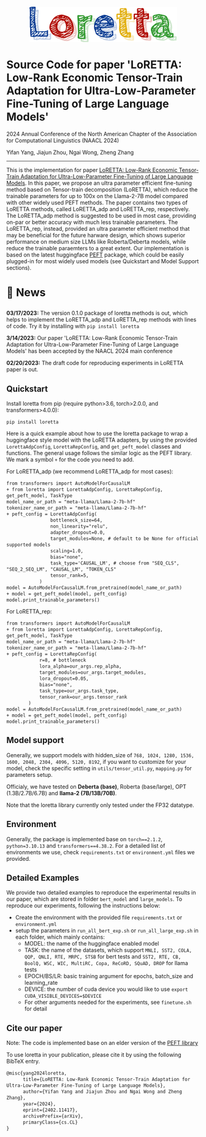 <p align="center">
  <img src="logo.png" alt="LoRETTA">
</p>

# Source Code for paper 'LoRETTA: Low-Rank Economic Tensor-Train Adaptation for Ultra-Low-Parameter Fine-Tuning of Large Language Models'
2024 Annual Conference of the North American Chapter of the Association for Computational Linguistics (NAACL 2024)

Yifan Yang, Jiajun Zhou, Ngai Wong, Zheng Zhang

---

This is the implementation for paper [LoRETTA: Low-Rank Economic Tensor-Train Adaptation for Ultra-Low-Parameter Fine-Tuning of Large Language Models](https://arxiv.org/pdf/2402.11417.pdf). In this paper,
we propose an ultra parameter efficient fine-tuning method based on Tensor-train decomposition (LoRETTA), which reduce the trainable parameters for up to 100x on the Llama-2-7B model compared with other widely used 
PEFT methods. The paper contains two types of LoRETTA methods, called LoRETTA_adp and LoRETTA_rep, respectively. The LoRETTA_adp
method is suggested to be used in most case, providing on-par or better accuracy with much less trainable parameters. The 
LoRETTA_rep, instead, provided an ultra parameter efficient method that may be beneficial for the future harware design,
which shows superior performance on medium size LLMs like Roberta/Deberta models, while reduce the trainable paraemters to
a great extent. Our implementation is based on the latest huggingface [PEFT](https://github.com/huggingface/peft) package, 
which could be easily plugged-in for most widely used models (see Quickstart and Model Support sections). 

<h1> <p>🤗 News</p></h1>

**03/17/2023:** The version 0.1.0 package of loretta methods is out, which helps to implement
the LoRETTA_adp and LoRETTA_rep methods with lines of code. Try it by installing with `pip install loretta`

**3/14/2023:** Our paper 'LoRETTA: Low-Rank Economic Tensor-Train Adaptation for Ultra-Low-Parameter Fine-Tuning of Large Language Models'
has been accepted by the NAACL 2024 main conference

**02/20/2023:** The draft code for reproducing experiments in LoRETTA paper is out. 


Quickstart
---

Install loretta from pip (require python>3.6, torch>2.0.0, and transformers>4.0.0):

```angular2html
pip install loretta
```

Here is a quick example about how to use the loretta package to wrap a huggingface style model with the LoRETTA adapters,
by using the provided `LorettaAdpConfig`,  `LorettaRepConfig`, and `get_peft_model` classes and functions. The general usage
follows the similar logic as the PEFT library. We mark a symbol `+` for the code you need to add. 


For LoRETTA_adp (we recommend LoRETTA_adp for most cases):
```angular2html
from transformers import AutoModelForCausalLM
+ from loretta import LorettaAdpConfig, LorettaRepConfig, get_peft_model, TaskType
model_name_or_path = "meta-llama/Llama-2-7b-hf"
tokenizer_name_or_path = "meta-llama/Llama-2-7b-hf"
+ peft_config = LorettaAdpConfig(
                bottleneck_size=64,
                non_linearity="relu",
                adapter_dropout=0.0,
                target_modules=None, # default to be None for official supported models
                scaling=1.0,
                bias="none",
                task_type='CAUSAL_LM', # choose from "SEQ_CLS", "SEQ_2_SEQ_LM", "CAUSAL_LM", "TOKEN_CLS"
                tensor_rank=5,
            )
model = AutoModelForCausalLM.from_pretrained(model_name_or_path)
+ model = get_peft_model(model, peft_config)
model.print_trainable_parameters()
```
For LoRETTA_rep:

```angular2html
from transformers import AutoModelForCausalLM
+ from loretta import LorettaAdpConfig, LorettaRepConfig, get_peft_model, TaskType
model_name_or_path = "meta-llama/Llama-2-7b-hf"
tokenizer_name_or_path = "meta-llama/Llama-2-7b-hf"
+ peft_config = LorettaRepConfig(
            r=8, # bottleneck
            lora_alpha=our_args.rep_alpha,
            target_modules=our_args.target_modules,
            lora_dropout=0.05,
            bias="none",
            task_type=our_args.task_type,
            tensor_rank=our_args.tensor_rank
        )
model = AutoModelForCausalLM.from_pretrained(model_name_or_path)
+ model = get_peft_model(model, peft_config)
model.print_trainable_parameters()
```

Model support
---
Generally, we support models with hidden_size of `768, 1024, 1280, 1536, 1600, 2048, 2304, 4096, 5120, 8192`, if you
want to customize for your model, check the specific setting in `utils/tensor_util.py`, `mapping.py` for parameters setup.

Officialy, we have tested on **Deberta (base)**, Roberta (base/large), OPT (1.3B/2.7B/6.7B) and **llama-2 (7B/13B/70B)**.

Note that the loretta library currently only tested under the FP32 datatype.

Environment
---
Generally, the package is implemented base on `torch==2.1.2`, `python=3.10.13` and `transformers==4.38.2`. For a detailed
list of environments we use, check `requirements.txt` or `environment.yml` files we provided.

Detailed Examples
---
We provide two detailed examples to reproduce the experimental results in our paper, which are stored in folder `bert_model`
and `large_models`. To reproduce our experiments, following the instructions below:

- Create the environment with the provided file `requirements.txt` or `environment.yml`
- setup the parameters in `run_all_bert_exp.sh` or `run_all_large_exp.sh` in each folder, which mainly contains:
  - MODEL: the name of the huggingface enabled model
  - TASK: the name of the datasets, which support `MNLI, SST2, COLA, QQP, QNLI, RTE, MRPC, STSB` for bert tests and 
  `SST2, RTE, CB, BoolQ, WSC, WIC, MultiRC, Copa, ReCoRD, SQuAD, DROP` for llama tests
  - EPOCH/BS/LR: basic training argument for epochs, batch_size and learning_rate
  - DEVICE: the number of cuda device you would like to use `export CUDA_VISIBLE_DEVICES=$DEVICE`
  - For other arguments needed for the experiments, see `finetune.sh` for detail

Cite our paper
---
Note: The code is implemented base on an elder version of the [PEFT library](https://github.com/huggingface/peft/tree/main)

To use loretta in your publication, please cite it by using the following BibTeX entry.
```angular2html
@misc{yang2024loretta,
      title={LoRETTA: Low-Rank Economic Tensor-Train Adaptation for Ultra-Low-Parameter Fine-Tuning of Large Language Models}, 
      author={Yifan Yang and Jiajun Zhou and Ngai Wong and Zheng Zhang},
      year={2024},
      eprint={2402.11417},
      archivePrefix={arXiv},
      primaryClass={cs.CL}
}
```
